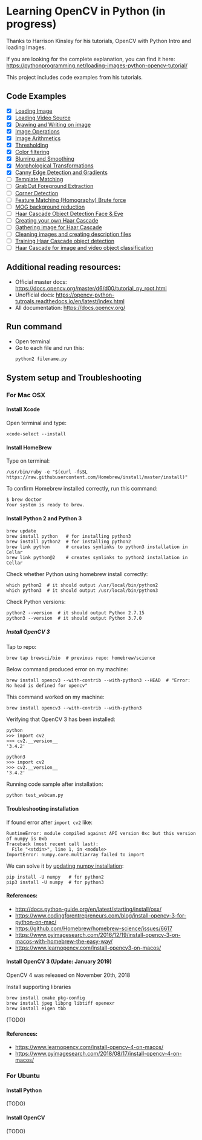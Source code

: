 # Learning OpenCV in Python (in progress)
Thanks to Harrison Kinsley for his tutorials, OpenCV with Python Intro and loading Images.  

If you are looking for the complete explanation, you can find it here: https://pythonprogramming.net/loading-images-python-opencv-tutorial/

This project includes code examples from his tutorials.

## Code Examples
- [x] [Loading Image](source/_01_loading_image.py)
- [x] [Loading Video Source](source/_02_loading_video_source.py)
- [x] [Drawing and Writing on image](source/_03_drawing_writing_image.py)
- [x] [Image Operations](source/_04_image_operations.py)
- [x] [Image Arithmetics](source/_05_image_arithmetics.py)
- [x] [Thresholding](source/_06_thresholding.py)
- [x] [Color filtering](source/_07_color_filtering.py)
- [x] [Blurring and Smoothing](source/_08_blurring_smoothing.py)
- [x] [Morphological Transformations](source/_09_morphological_transformation.py)
- [x] [Canny Edge Detection and Gradients](source/_10_canny_edge.py)
- [ ] [Template Matching](source/_11_template_matching.py)
- [ ] [GrabCut Foreground Extraction](source/_12_grabcut_foreground_extract.py)
- [ ] [Corner Detection](source/_13_corner_detection.py)
- [ ] [Feature Matching (Homography) Brute force](source/_14_feature_matching.py)
- [ ] [MOG background reduction](source/_15_mog_background_reduction.py)
- [ ] [Haar Cascade Object Detection Face & Eye](source/_16_haar_cascade.py)
- [ ] [Creating your own Haar Cascade](source/_17_haar_cascade_custom.py)
- [ ] [Gathering image for Haar Cascade]()
- [ ] [Cleaning images and creating description files]()
- [ ] [Training Haar Cascade object detection]()
- [ ] [Haar Cascade for image and video object classification]()

## Additional reading resources:
* Official master docs: https://docs.opencv.org/master/d6/d00/tutorial_py_root.html
* Unofficial docs: https://opencv-python-tutroals.readthedocs.io/en/latest/index.html
* All documentation: https://docs.opencv.org/

## Run command
* Open terminal
* Go to each file and run this:
    ```sh
    python2 filename.py
    ```

## System setup and Troubleshooting
### For Mac OSX
#### Install Xcode
Open terminal and type:
```
xcode-select --install
```

#### Install HomeBrew
Type on terminal:
```
/usr/bin/ruby -e "$(curl -fsSL https://raw.githubusercontent.com/Homebrew/install/master/install)"
```

To confirm Homebrew installed correctly, run this command:
```
$ brew doctor
Your system is ready to brew.
```

#### Install Python 2 and Python 3
```
brew update
brew install python   # for installing python3
brew install python2  # for installing python2
brew link python      # creates symlinks to python3 installation in Cellar
brew link python@2    # creates symlinks to python2 installation in Cellar
```

Check whether Python using homebrew install correctly:
```
which python2  # it should output /usr/local/bin/python2
which python3  # it should output /usr/local/bin/python3
```

Check Python versions:
```
python2 --version  # it should output Python 2.7.15
python3 --version  # it should output Python 3.7.0
```

##### Install OpenCV 3
Tap to repo:
```
brew tap brewsci/bio  # previous repo: homebrew/science
```
Below command produced error on my machine: 
```
brew install opencv3 --with-contrib --with-python3 --HEAD  # "Error: No head is defined for opencv"
```
This command worked on my machine:
```
brew install opencv3 --with-contrib --with-python3
```
Verifying that OpenCV 3 has been installed:
```
python
>>> import cv2
>>> cv2.__version__
'3.4.2'

python3
>>> import cv2
>>> cv2.__version__
'3.4.2'
```
Running code sample after installation:
```
python test_webcam.py
```

#### Troubleshooting installation
If found error after `import cv2` like:
```
RuntimeError: module compiled against API version 0xc but this version of numpy is 0xb
Traceback (most recent call last):
  File "<stdin>", line 1, in <module>
ImportError: numpy.core.multiarray failed to import
```
We can solve it by [updating numpy installation](https://stackoverflow.com/questions/20518632/importerror-numpy-core-multiarray-failed-to-import):
```
pip install -U numpy   # for python2
pip3 install -U numpy  # for python3
```
#### References:
* http://docs.python-guide.org/en/latest/starting/install/osx/
* https://www.codingforentrepreneurs.com/blog/install-opencv-3-for-python-on-mac/
* https://github.com/Homebrew/homebrew-science/issues/6617
* https://www.pyimagesearch.com/2016/12/19/install-opencv-3-on-macos-with-homebrew-the-easy-way/
* https://www.learnopencv.com/install-opencv3-on-macos/

#### Install OpenCV 3 (Update: January 2019)
OpenCV 4 was released on November 20th, 2018

Install supporting libraries
```
brew install cmake pkg-config
brew install jpeg libpng libtiff openexr
brew install eigen tbb
```

(TODO)

#### References:
* https://www.learnopencv.com/install-opencv-4-on-macos/
* https://www.pyimagesearch.com/2018/08/17/install-opencv-4-on-macos/

### For Ubuntu
#### Install Python
(TODO)
#### Install OpenCV
(TODO)